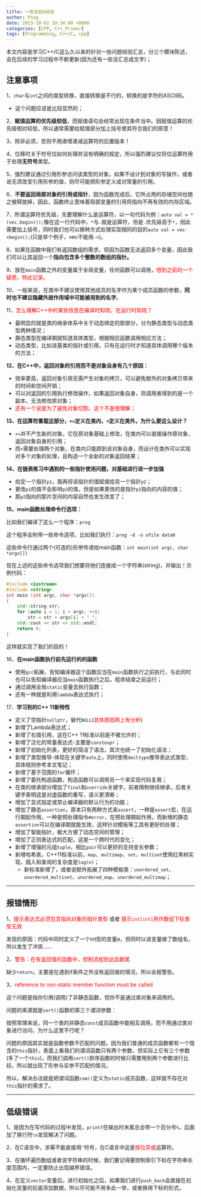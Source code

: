 ```yaml
---
title: 一些总结&经验
author: Ping
date: 2023-10-02 10:34:00 +0800
categories: [CPP, C++_Primer]
tags: [Programming, C++/C, cpp]
---
```


本文内容是学习C++/C这么久以来的针对一些问题经验汇总，分三个模块陈述，会在后续的学习过程中不断更新(因为还有一些没汇总成文字)；

## 注意事项

1、`char`与`int`之间的类型转换，直接转换是不行的，转换的是字符的ASCII码。
    
- 这个问题应该是比较显然的；

2、**赋值运算的优先级较低**，而赋值语句会经常出现在条件当中。因赋值运算的优先级相对较低，所以通常需要给赋值部分加上括号使其符合我们的原意！

3、除非必须，否则不用递增递减运算符的后置版本！

4、位移时关于符号位如何处理并没有明确的规定，所以强烈建议仅将位运算符用于处理**无符号**类型。

5、强烈建议通过引用形参访问该类型的对象，如果不设计到对象的写操作，或者说无须改变引用形参的值，则尽可能把形参定义成对常量的引用。

6、**不要返回局部对象的引用或指针**，因为函数完成后，它所占用的存储空间也随之被释放掉，因此，函数终止意味着局部变量的引用将指向不再有效的内存区域。

7、所谓运算符优先级，先要理解什么是运算符，以一句代码为例：`auto val = *(vec.begin());`像在这一行代码中，`*`与`.`就是运算符，但是`.`优先级高于`*`，因此需要加上括号，同时我们也可以换种方式处理实现相同的目的`auto val = vec->begin();`(只是举个例子，vec不能用`->`)。

8、如果在函数中我们有返回数组的需求，但因为函数无法返回多个变量，因此我们可以让其返回一个**指向包含多个整数的数组的指针。**

9、放在`main`函数之外的变量属于全局变量，任何函数可以调用，<font color = 'red'>想到之前的一个疑惑，特此记录。</font>

10、一般来说，在类中不建议使用其他成员的名字作为某个成员函数的参数，**同时也不建议隐藏外层作用域中可能被用到的名字**。

11、<font color=red>怎么理解C++中的某些信息在编译时知晓，在运行时知晓？</font>

- 最明显的就是类的继承体系中关于动态绑定的那部分，分为静态类型与动态类型两种情况；
- 静态类型在编译期就知道具体类型，根据相应函数调用相应方法；
- 动态类型，比如说基类的指针或引用，只有在运行时才知道具体调用哪个版本的方法；

**12、在C++中，返回对象的引用而不是对象自身有几个原因：**

- 效率更高，返回对象引用无需产生对象的拷贝，可以避免额外的对象拷贝带来的时间和空间开销；
- 可以对返回的引用执行修改操作，如果返回对象自身，则调用者得到的是一个副本，无法修改原对象；
- <font color=red>还有一个说是为了避免对象切割，这个不是很理解；</font>

**13、在运算符重载这部分，`+=`定义在类内，`+`定义在类外，为什么要这么设计？**

- `+=`并不产生新的对象，它在原对象基础上修改，在类内可以直接操作原对象，返回对象自身的引用；
- 而`+`需要处理两个对象，在类内只能顾到该对象自身，而设计在类外可以实现对多个对象的处理，且构造一个全新的对象返回结果；

**14、在链表练习中遇到的一些指针使用问题，对基础进行进一步加强**

- 给定一个指针`p1`，我再将该指针的值赋值给另一个指针`p2`；
- 更改`p1`的值不会影响`p2`的值，但是如果更改的是指针`p1`指向的内容的值；
- 那`p2`指向的那片空间的内容自然也发生改变了；

**15、main函数处理命令行选项：**

比如我们编译了这么一个程序：`prog`

这个程序会附带一些命令选项，比如我们执行：`prog -d -o ofile data0`

这些命令行通过两个(可选的)形参传递给main函数：`int main(int argc, char *argv[])`

现在上述的这些命令选项我们想要将他们连接成一个字符串(string)，并输出！示例代码：

```c++
#include <iostream>
#include <string>
int main (int argc, char *argv[])
{ 
    std::string str;
    for (auto i = 1; i < argc; ++i)
        str = str + argv[i] + " ";
    std::cout << str << std::endl;
    return 0;
}
```

这样就实现了我们的目的！

16、**在main函数执行前先运行的的函数**

- 使用`gcc`拓展，告知编译器这个函数应当在`main`函数执行之前执行，与此同时也可以告知编译器应当`main`函数执行之后，程序结束之前运行；
- 通过调用全局`static`变量去执行函数；
- 还有一种就是利用`lambda`表达式执行；

17、**学习到的C++ 11新特性**

- 定义了空指针`nullptr`，替代`NULL`(<font color=red>具体原因网上有分析</font>)
- 新增了Lambda表达式；
- 新增了右值引用，这在C++ 11标准以前是不被允许的；
- 新增了泛化的常量表达式-主要是`constexpr`；
- 新增了初始化列表，更好的简洁了语法，其次也统一了初始化语法；
- 新增了类型推导-体现在关键字`auto`上，同时使用`decltype`推导表达式类型，具体规则参考本文笔记；
- 新增了基于范围的`for`循环；
- 新增了委托构造函数，构造函数可以调用另一个来实现代码复用；
- 在类的继承部分增加了`final`和`override`关键字，前者限制继续继承，后者关键字表明这是对虚函数的重写，语义更清晰；
- 增加了显式指定或禁止编译器的默认行为的功能；
- 增加了静态`assertion`，原本只有两种方式来`assert`，一种是`assert`宏，在运行期起作用，一种是预处理指令`#error`，在预处理期起作用，而新增的静态`assertion`可以在编译期就能生效，这样针对模板等工具有更好的处理；
- 增加了智能指针，极大方便了动态空间的管理；
- 增加了正则表达式的匹配，这是一个跨时代的变化；
- 新增了增强的元组`tuple`，相比`pair`可以更好的支持变长参数；
- 新增哈希表，C++11标准以前，`map`、`multimap`、`set`、`multiset`使用红黑树实现，插入和查询的复杂度是`log(n)`；
  - 新标准新增了，或者说额外拓展了四种模板类：`unordered_set`、`unordered_multiset`、`unordered_map`、`unordered_multimap`；

---

## 报错情形

1、<font color=red>提示表达式必须包含指向对象的指针类型</font> 或者 <font color=red>提示`int[int]`用作数组下标类型无效</font>

发现的原因：代码中同时定义了一个int型的变量a，但同时以该变量做了数组名，所以发生了冲突......

2、<font color="red">警告：在有返回值的函数中，控制流程到达函数尾</font>

缺少`return`，主要是在遇到if条件之外没有返回值的情况，所以会报警告。

3、<font color=red>reference to non-static member function must be called</font>

这个问题是指你引用(调用)了非静态函数，但你不是通过类对象来调用的。

问题的来源就是`sort()`函数的第三个谓词参数：

按照常理来说，同一个类的非静态`const`成员函数中能相互调用，而不用通过类对象进行访问，为什么这里不行呢？

问题的原因其实就是函数参数不匹配的问题。因为我们普通的成员函数都有一个隐含的`this`指针，表面上看我们的谓词函数只有两个参数，但实际上它有三个参数(多了一个`this`)，而我们调用`sort()`排序函数的时候只需要用到两个参数进行比较，所以就出现了形参与实参不匹配的情况。

所以，解决办法就是把谓词函数`com()`定义为`static`成员函数，这样就不存在对`this`指针的需求了。

---

## 低级错误

1、是因为在写代码的过程中发现，`printf`在输出时末尾总会带一个百分号`%`，后面加了换行符`\n`发现解决了问题。

2、在C语言中，求幂不能直接用`^`符号，在C语言中这是<font color=red>按位异或</font>运算符。

3、在循环遍历数组或者说字符串的时候，我们要记得要控制索引下标在字符串长度范围内，一定要防止出现越界错误。

4、在定义`vector`变量后，进行初始化之后，如果我们进行`push_back`会直接在初始化变量的后面添加数据，所以尽可能不用多此一举，或者换用下标的形式。